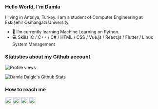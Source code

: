 ### Hello World, I'm Damla

I living in Antalya, Turkey. I am a student of Computer Engineering at Eskişehir Osmangazi University.
 
- 🌱 I’m currently learning Machine Learning on Python.
- 💻 Skills: C / C++ / C# / HTML / CSS / Vue.js / React.js / Flutter / Linux System Management

### Statistics about my Github account

![Profile views](https://gpvc.arturio.dev/damladlg)

![Damla Dalgic's Github Stats](https://github-readme-stats.vercel.app/api?username=damladlg)

### How to reach me

<a target="_blank" href="https://www.linkedin.com/in/damla-dalgic/">
  <img align="left" alt="LinkdeIN" width="23px" src="https://cdn.jsdelivr.net/npm/simple-icons@v3/icons/linkedin.svg" />
</a>
<a target="_blank" href="https://www.instagram.com/damladlg/?hl=tr">
  <img align="left" alt="Instagram" width="23px" src="https://cdn.jsdelivr.net/npm/simple-icons@v3/icons/instagram.svg" />
</a>
<a target="_blank" href="mailto:damladdalgic@gmail.com">
  <img align="left" alt="Gmail" width="23px" src="https://cdn.jsdelivr.net/npm/simple-icons@v3/icons/gmail.svg" />
</a>
<a target="_blank" href="https://medium.com/@damladlg">
  <img align="left" alt="Medium" width="23px" src="https://cdn.jsdelivr.net/npm/simple-icons@v3/icons/medium.svg" />
</a>

